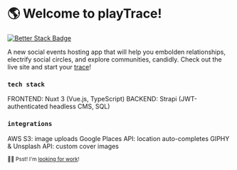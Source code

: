# 🌎 Welcome to playTrace!

[![Better Stack Badge](https://uptime.betterstack.com/status-badges/v1/monitor/ssyp.svg)](https://uptime.betterstack.com/?utm_source=status_badge)


A new social events hosting app that will help you embolden relationships, electrify social circles, and explore communities, candidly.
Check out the live site and start your [trace](https://playtrace.app)!

### `tech stack`
FRONTEND: Nuxt 3 (Vue.js, TypeScript)
BACKEND: Strapi (JWT-authenticated headless CMS, SQL)

### `integrations`
AWS S3: image uploads
Google Places API: location auto-completes
GIPHY & Unsplash API: custom cover images

<sub>🙋‍♂️ Psst! I'm [looking for work](https://www.linkedin.com/in/gordonta/)!</sub>

